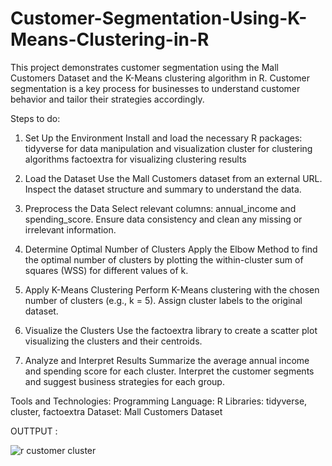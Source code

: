 # Customer-Segmentation-Using-K-Means-Clustering-in-R
This project demonstrates customer segmentation using the Mall Customers Dataset and the K-Means clustering algorithm in R. Customer segmentation is a key process for businesses to understand customer behavior and tailor their strategies accordingly.

Steps to do:

1. Set Up the Environment
Install and load the necessary R packages:
tidyverse for data manipulation and visualization
cluster for clustering algorithms
factoextra for visualizing clustering results

2. Load the Dataset
Use the Mall Customers dataset from an external URL.
Inspect the dataset structure and summary to understand the data.

3. Preprocess the Data
Select relevant columns: annual_income and spending_score.
Ensure data consistency and clean any missing or irrelevant information.

4. Determine Optimal Number of Clusters
Apply the Elbow Method to find the optimal number of clusters by plotting the within-cluster sum of squares (WSS) for different values of k.

5. Apply K-Means Clustering
Perform K-Means clustering with the chosen number of clusters (e.g., k = 5).
Assign cluster labels to the original dataset.

6. Visualize the Clusters
Use the factoextra library to create a scatter plot visualizing the clusters and their centroids.

7. Analyze and Interpret Results
Summarize the average annual income and spending score for each cluster.
Interpret the customer segments and suggest business strategies for each group.

Tools and Technologies:
Programming Language: R
Libraries: tidyverse, cluster, factoextra
Dataset: Mall Customers Dataset

OUTTPUT :

![r customer cluster](https://github.com/user-attachments/assets/135f0040-9cc6-4fe7-b009-179ee08c256d)

